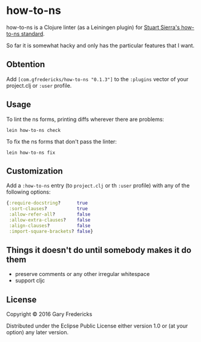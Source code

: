 # how-to-ns

how-to-ns is a Clojure linter (as a Leiningen plugin) for
[Stuart Sierra's how-to-ns standard](https://stuartsierra.com/2016/clojure-how-to-ns.html).

So far it is somewhat hacky and only has the particular features that
I want.

## Obtention

Add `[com.gfredericks/how-to-ns "0.1.3"]` to the `:plugins` vector
of your project.clj or `:user` profile.

## Usage

To lint the ns forms, printing diffs wherever there are problems:
```
lein how-to-ns check
```

To fix the ns forms that don't pass the linter:
```
lein how-to-ns fix
```

## Customization

Add a `:how-to-ns` entry (to `project.clj` or th `:user` profile) with
any of the following options:

``` clojure
{:require-docstring?      true
 :sort-clauses?           true
 :allow-refer-all?        false
 :allow-extra-clauses?    false
 :align-clauses?          false
 :import-square-brackets? false}
```

## Things it doesn't do until somebody makes it do them

- preserve comments or any other irregular whitespace
- support cljc

## License

Copyright © 2016 Gary Fredericks

Distributed under the Eclipse Public License either version 1.0 or (at
your option) any later version.
